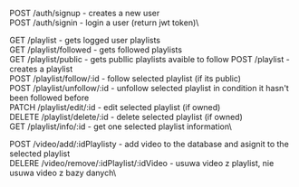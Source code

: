 
POST    /auth/signup           	 -  creates a new user\
POST    /auth/signin          	 -  login a user (return jwt token)\

GET     /playlist    		         -  gets logged user playlists\
GET     /playlist/followed 		   -  gets followed playlists\
GET     /playlist/public   		   -  gets publlic playlists avaible to follow
POST    /playlist   		         -  creates a playlist\
POST    /playlist/follow/:id     -  follow selected playlist (if its public)\
POST    /playlist/unfollow/:id	 -  unfollow selected playlist in condition it hasn't been followed before\
PATCH   /playlist/edit/:id       -  edit selected playlist (if owned)\
DELETE  /playlist/delete/:id     -  delete selected playlist (if owned)\
GET     /playlist/info/:id       -  get one selected playlist information\

POST    /video/add/:idPlaylisty             -  add video to the database and asignit to the selected playlist \
DELERE /video/remove/:idPlaylist/:idVideo   - usuwa video z playlist, nie usuwa video z bazy danych\
